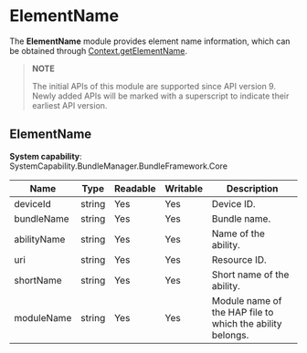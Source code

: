 # ElementName

The **ElementName** module provides element name information, which can be obtained through [Context.getElementName](js-apis-inner-app-context.md).

> **NOTE**
>
> The initial APIs of this module are supported since API version 9. Newly added APIs will be marked with a superscript to indicate their earliest API version.

## ElementName

**System capability**: SystemCapability.BundleManager.BundleFramework.Core

| Name                    | Type    | Readable| Writable| Description                      |
| ----------------------- | ---------| ---- | ---- | ------------------------- |
| deviceId                | string   | Yes  | Yes  | Device ID.                  |
| bundleName              | string   | Yes  | Yes  | Bundle name.         |
| abilityName             | string   | Yes  | Yes  | Name of the ability.              |
| uri                     | string   | Yes  | Yes  | Resource ID.                |
| shortName               | string   | Yes  | Yes  | Short name of the ability.              |
| moduleName              | string   | Yes  | Yes  | Module name of the HAP file to which the ability belongs.  |
